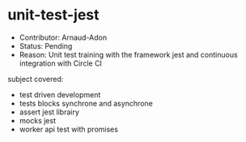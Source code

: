 # unit-test-jest

- Contributor: Arnaud-Adon
- Status: Pending
- Reason: Unit test training with the framework jest and continuous integration with Circle CI

subject covered:
- test driven development
- tests blocks synchrone and asynchrone
- assert jest librairy
- mocks jest
- worker api test with promises

